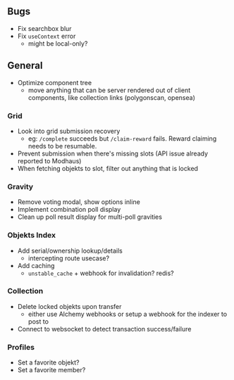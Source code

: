 ## Bugs

- Fix searchbox blur
- Fix `useContext` error
  - might be local-only?

## General

- Optimize component tree
  - move anything that can be server rendered out of client components, like collection links (polygonscan, opensea)

### Grid

- Look into grid submission recovery
  - eg: `/complete` succeeds but `/claim-reward` fails. Reward claiming needs to be resumable.
- Prevent submission when there's missing slots (API issue already reported to Modhaus)
- When fetching objekts to slot, filter out anything that is locked

### Gravity

- Remove voting modal, show options inline
- Implement combination poll display
- Clean up poll result display for multi-poll gravities

### Objekts Index

- Add serial/ownership lookup/details
  - intercepting route usecase?
- Add caching
  - `unstable_cache` + webhook for invalidation? redis?

### Collection

- Delete locked objekts upon transfer
  - either use Alchemy webhooks or setup a webhook for the indexer to post to
- Connect to websocket to detect transaction success/failure

### Profiles

- Set a favorite objekt?
- Set a favorite member?
